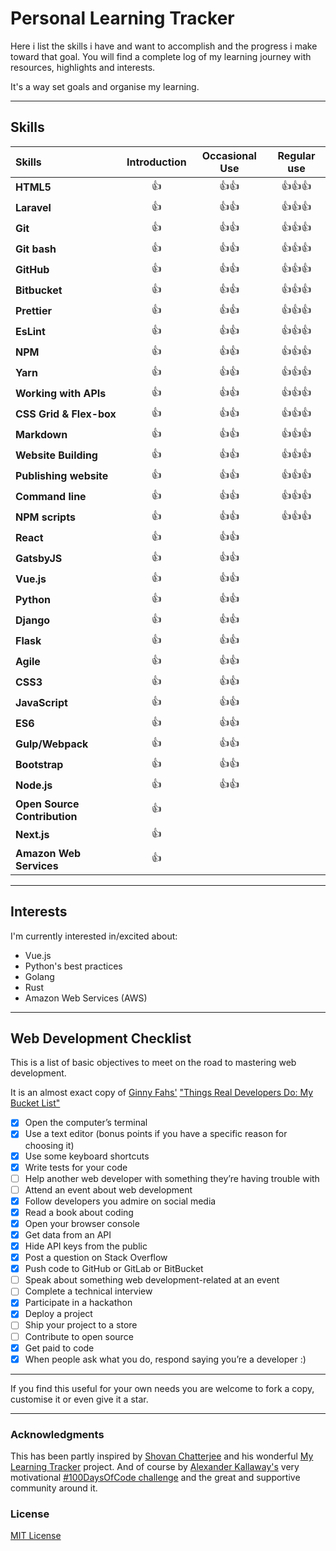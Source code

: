 # Personal Learning Tracker

Here i list the skills i have and want to accomplish and the progress i make toward that goal.
You will find a complete log of my learning journey with resources, highlights and interests.

It's a way set goals and organise my learning.

----

## Skills

| Skills                            | Introduction        | Occasional Use           | Regular use                    |
| :-------------------------------- | :-----------------: | :----------------------: | :----------------:             |
| **HTML5**                         | :thumbsup:          | :thumbsup::thumbsup:     | :thumbsup::thumbsup::thumbsup: |
| **Laravel**                       | :thumbsup:          | :thumbsup::thumbsup:     | :thumbsup::thumbsup::thumbsup: |
| **Git**                           | :thumbsup:          | :thumbsup::thumbsup:     | :thumbsup::thumbsup::thumbsup: |
| **Git bash**                      | :thumbsup:          | :thumbsup::thumbsup:     | :thumbsup::thumbsup::thumbsup: |
| **GitHub**                        | :thumbsup:          | :thumbsup::thumbsup:     | :thumbsup::thumbsup::thumbsup: |
| **Bitbucket**                     | :thumbsup:          | :thumbsup::thumbsup:     | :thumbsup::thumbsup::thumbsup: |
| **Prettier**                      | :thumbsup:          | :thumbsup::thumbsup:     | :thumbsup::thumbsup::thumbsup: |
| **EsLint**                        | :thumbsup:          | :thumbsup::thumbsup:     | :thumbsup::thumbsup::thumbsup: |
| **NPM**                           | :thumbsup:          | :thumbsup::thumbsup:     | :thumbsup::thumbsup::thumbsup: |
| **Yarn**                          | :thumbsup:          | :thumbsup::thumbsup:     | :thumbsup::thumbsup::thumbsup: |
| **Working with APIs**             | :thumbsup:          | :thumbsup::thumbsup:     | :thumbsup::thumbsup::thumbsup: |
| **CSS Grid & Flex-box**           | :thumbsup:          | :thumbsup::thumbsup:     | :thumbsup::thumbsup::thumbsup: |
| **Markdown**                      | :thumbsup:          | :thumbsup::thumbsup:     | :thumbsup::thumbsup::thumbsup: |
| **Website Building**              | :thumbsup:          | :thumbsup::thumbsup:     | :thumbsup::thumbsup::thumbsup: |
| **Publishing website**            | :thumbsup:          | :thumbsup::thumbsup:     | :thumbsup::thumbsup::thumbsup: |
| **Command line**                  | :thumbsup:          | :thumbsup::thumbsup:     | :thumbsup::thumbsup::thumbsup: |
| **NPM scripts**                   | :thumbsup:          | :thumbsup::thumbsup:     | :thumbsup::thumbsup::thumbsup: |
| **React**                         | :thumbsup:          | :thumbsup::thumbsup:     |                                |
| **GatsbyJS**                      | :thumbsup:          | :thumbsup::thumbsup:     |                                |
| **Vue.js**                        | :thumbsup:          | :thumbsup::thumbsup:     |                                |
| **Python**                        | :thumbsup:          | :thumbsup::thumbsup:     |                                |
| **Django**                        | :thumbsup:          | :thumbsup::thumbsup:     |                                |
| **Flask**                         | :thumbsup:          | :thumbsup::thumbsup:     |                                |
| **Agile**                         | :thumbsup:          | :thumbsup::thumbsup:     |                                |
| **CSS3**                          | :thumbsup:          | :thumbsup::thumbsup:     |                                |
| **JavaScript**                    | :thumbsup:          | :thumbsup::thumbsup:     |                                |
| **ES6**                           | :thumbsup:          | :thumbsup::thumbsup:     |                                |
| **Gulp/Webpack**                  | :thumbsup:          | :thumbsup::thumbsup:     |                                |
| **Bootstrap**                     | :thumbsup:          | :thumbsup::thumbsup:     |                                |
| **Node.js**                       | :thumbsup:          | :thumbsup::thumbsup:     |                                |
| **Open Source Contribution**      | :thumbsup:          |                          |                                |
| **Next.js**                       | :thumbsup:          |                          |                                |
| **Amazon Web Services**           | :thumbsup:          |                          |                                |

---

## Interests

I'm currently interested in/excited about:

+ Vue.js
+ Python's best practices
+ Golang
+ Rust
+ Amazon Web Services (AWS)

----

## Web Development Checklist

This is a list of basic objectives to meet on the road to mastering web development.

It is an almost exact copy of [Ginny Fahs'](https://twitter.com/ginnyfahs) ["Things Real Developers Do: My Bucket List"](https://blog.prototypr.io/wondering-if-youre-a-real-developer-yet-try-making-a-bucket-list-281275482155)


* [x] Open the computer’s terminal
* [x] Use a text editor (bonus points if you have a specific reason for choosing it)
* [x] Use some keyboard shortcuts
* [x] Write tests for your code
* [ ] Help another web developer with something they’re having trouble with
* [ ] Attend an event about web development
* [x] Follow developers you admire on social media
* [x] Read a book about coding
* [x] Open your browser console
* [x] Get data from an API
* [x] Hide API keys from the public
* [x] Post a question on Stack Overflow
* [x] Push code to GitHub or GitLab or BitBucket
* [ ] Speak about something web development-related at an event
* [ ] Complete a technical interview
* [x] Participate in a hackathon
* [x] Deploy a project
* [ ] Ship your project to a store
* [ ] Contribute to open source
* [x] Get paid to code
* [x] When people ask what you do, respond saying you’re a developer :)

----

If you find this useful for your own needs you are welcome to fork a copy, customise it or even give it a star.

----

### Acknowledgments

This has been partly inspired by [Shovan Chatterjee](https://twitter.com/Syknapse) and his wonderful [My Learning Tracker](https://github.com/Syknapse/My-Learning-Tracker) project. And of course by [Alexander Kallaway's](https://twitter.com/ka11away) very motivational [#100DaysOfCode challenge](https://github.com/Kallaway/100-days-of-code) and the great and supportive community around it.

### License

[MIT License](https://github.com/Mounir-Bennacer/personal-learning-tracker/blob/master/LICENSE)
